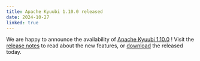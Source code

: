 ```yaml
---
title: Apache Kyuubi 1.10.0 released
date: 2024-10-27
linked: true
---
```

<!---
  Licensed under the Apache License, Version 2.0 (the "License");
  you may not use this file except in compliance with the License.
  You may obtain a copy of the License at

   http://www.apache.org/licenses/LICENSE-2.0

  Unless required by applicable law or agreed to in writing, software
  distributed under the License is distributed on an "AS IS" BASIS,
  WITHOUT WARRANTIES OR CONDITIONS OF ANY KIND, either express or implied.
  See the License for the specific language governing permissions and
  limitations under the License. See accompanying LICENSE file.
-->

We are happy to announce the availability of [Apache Kyuubi 1.10.0](/release/1.10.0.html) ! Visit the [release notes](/release/1.10.0.html) to read about the new features, or [download](/releases.html) the released today.
